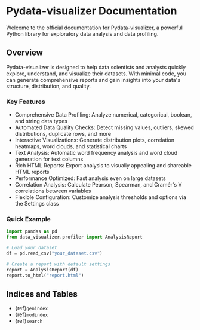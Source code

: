 # Pydata-visualizer Documentation

Welcome to the official documentation for Pydata-visualizer, a powerful Python library for exploratory data analysis and data profiling.

## Overview

Pydata-visualizer is designed to help data scientists and analysts quickly explore, understand, and visualize their datasets. With minimal code, you can generate comprehensive reports and gain insights into your data's structure, distribution, and quality.

### Key Features

- Comprehensive Data Profiling: Analyze numerical, categorical, boolean, and string data types
- Automated Data Quality Checks: Detect missing values, outliers, skewed distributions, duplicate rows, and more
- Interactive Visualizations: Generate distribution plots, correlation heatmaps, word clouds, and statistical charts
- Text Analysis: Automatic word frequency analysis and word cloud generation for text columns
- Rich HTML Reports: Export analysis to visually appealing and shareable HTML reports
- Performance Optimized: Fast analysis even on large datasets
- Correlation Analysis: Calculate Pearson, Spearman, and Cramér's V correlations between variables
- Flexible Configuration: Customize analysis thresholds and options via the Settings class

### Quick Example

```python
import pandas as pd
from data_visualizer.profiler import AnalysisReport

# Load your dataset
df = pd.read_csv("your_dataset.csv")

# Create a report with default settings
report = AnalysisReport(df)
report.to_html("report.html")
```

## Indices and Tables

* {ref}`genindex`
* {ref}`modindex`
* {ref}`search`
